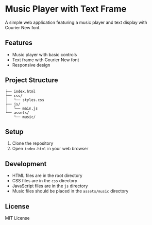 # Music Player with Text Frame

A simple web application featuring a music player and text display with Courier New font.

## Features
- Music player with basic controls
- Text frame with Courier New font
- Responsive design

## Project Structure
```
├── index.html
├── css/
│   └── styles.css
├── js/
│   └── main.js
└── assets/
    └── music/
```

## Setup
1. Clone the repository
2. Open `index.html` in your web browser

## Development
- HTML files are in the root directory
- CSS files are in the `css` directory
- JavaScript files are in the `js` directory
- Music files should be placed in the `assets/music` directory

## License
MIT License 